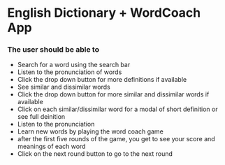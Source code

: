 # English Dictionary +  WordCoach App

### The user should be able to 
* Search for a word using the search bar
* Listen to the pronunciation of words
* Click the drop down button for more definitions if available
* See similar and dissimilar words
* Click the drop down button for more similar and dissimilar words if available
* Click on each similar/dissimilar word for a modal of short definition or see full deinition
* Listen to the pronunciation
* Learn new words by playing the word coach game
* after the first five rounds of the game, you get to see your score and meanings of each word
* Click on the next round button to go to the next round
